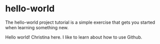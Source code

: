 # hello-world
The hello-world project tutorial is a simple exercise that gets you started when learning something new.

Hello world! Christina here.
I like to learn about how to use Github. 
